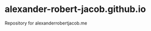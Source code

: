 alexander-robert-jacob.github.io
================================

Repository for alexanderrobertjacob.me
